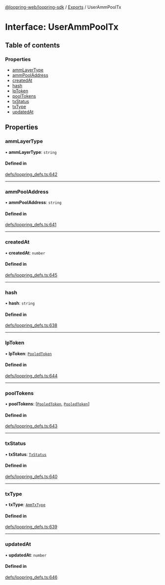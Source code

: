 [@loopring-web/loopring-sdk](../README.md) / [Exports](../modules.md) / UserAmmPoolTx

# Interface: UserAmmPoolTx

## Table of contents

### Properties

- [ammLayerType](UserAmmPoolTx.md#ammlayertype)
- [ammPoolAddress](UserAmmPoolTx.md#ammpooladdress)
- [createdAt](UserAmmPoolTx.md#createdat)
- [hash](UserAmmPoolTx.md#hash)
- [lpToken](UserAmmPoolTx.md#lptoken)
- [poolTokens](UserAmmPoolTx.md#pooltokens)
- [txStatus](UserAmmPoolTx.md#txstatus)
- [txType](UserAmmPoolTx.md#txtype)
- [updatedAt](UserAmmPoolTx.md#updatedat)

## Properties

### ammLayerType

• **ammLayerType**: `string`

#### Defined in

[defs/loopring_defs.ts:642](https://github.com/Loopring/loopring_sdk/blob/24fdf4c/src/defs/loopring_defs.ts#L642)

___

### ammPoolAddress

• **ammPoolAddress**: `string`

#### Defined in

[defs/loopring_defs.ts:641](https://github.com/Loopring/loopring_sdk/blob/24fdf4c/src/defs/loopring_defs.ts#L641)

___

### createdAt

• **createdAt**: `number`

#### Defined in

[defs/loopring_defs.ts:645](https://github.com/Loopring/loopring_sdk/blob/24fdf4c/src/defs/loopring_defs.ts#L645)

___

### hash

• **hash**: `string`

#### Defined in

[defs/loopring_defs.ts:638](https://github.com/Loopring/loopring_sdk/blob/24fdf4c/src/defs/loopring_defs.ts#L638)

___

### lpToken

• **lpToken**: [`PooledToken`](PooledToken.md)

#### Defined in

[defs/loopring_defs.ts:644](https://github.com/Loopring/loopring_sdk/blob/24fdf4c/src/defs/loopring_defs.ts#L644)

___

### poolTokens

• **poolTokens**: [[`PooledToken`](PooledToken.md), [`PooledToken`](PooledToken.md)]

#### Defined in

[defs/loopring_defs.ts:643](https://github.com/Loopring/loopring_sdk/blob/24fdf4c/src/defs/loopring_defs.ts#L643)

___

### txStatus

• **txStatus**: [`TxStatus`](../enums/TxStatus.md)

#### Defined in

[defs/loopring_defs.ts:640](https://github.com/Loopring/loopring_sdk/blob/24fdf4c/src/defs/loopring_defs.ts#L640)

___

### txType

• **txType**: [`AmmTxType`](../enums/AmmTxType.md)

#### Defined in

[defs/loopring_defs.ts:639](https://github.com/Loopring/loopring_sdk/blob/24fdf4c/src/defs/loopring_defs.ts#L639)

___

### updatedAt

• **updatedAt**: `number`

#### Defined in

[defs/loopring_defs.ts:646](https://github.com/Loopring/loopring_sdk/blob/24fdf4c/src/defs/loopring_defs.ts#L646)
